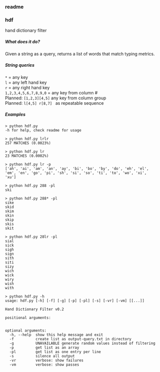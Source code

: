 ### readme 
### hdf
hand dictionary filter

##### What does it do?
Given a string as a query, returns a list of words that match typing metrics.

##### String queries
`*` = any key  
`l` = any left hand key  
`r` = any right hand key  
`1,2,3,4,5,6,7,8,9,0` = any key from column #  
Planned: `[1,2,3][4,5]` any key from column group  
Planned: `l[4,5] r[8,7] ` as repeatable sequence  

##### Examples
```
> python hdf.py
-h for help, check readme for usage

> python hdf.py lrlr
257 MATCHES (0.0023%)

> python hdf.py lr
23 MATCHES (0.0002%)

> python hdf.py lr -p
['ah', 'ai', 'am', 'an', 'ay', 'bi', 'bo', 'by', 'do', 'eh', 'el', 'em', 'en', 'go', 'pi', 'sh', 'si', 'so', 'ti', 'to', 'wo', 'xi', 'xu']

> python hdf.py 288 -pl
ski

> python hdf.py 288* -pl
sike
skid
skim
skin
skip
skis
skit

> python hdf.py 28lr -pl
sial
sick
sigh
sign
sith
siti
sizy
wich
wick
wiry
wish
with

> python hdf.py -h
usage: hdf.py [-h] [-f] [-g] [-p] [-pl] [-s] [-vr] [-vm] [[...]]

Hand Dictionary Filter v0.2

positional arguments:


optional arguments:
  -h, --help  show this help message and exit
  -f          create list as output-query.txt in directory
  -g          UNAVAILABLE generate random values instead of filtering
  -p          get list as an array
  -pl         get list as one entry per line
  -s          silence all output
  -vr         verbose: show failures
  -vm         verbose: show passes
```